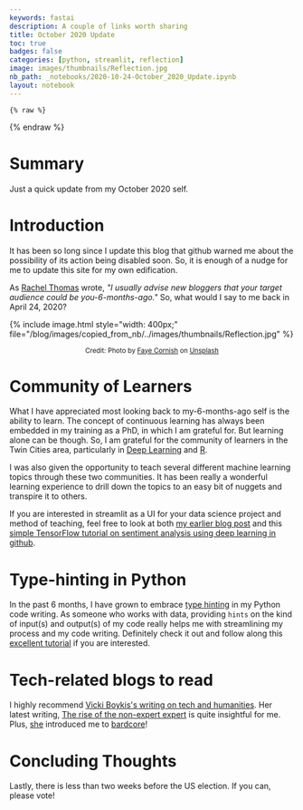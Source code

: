 ```yaml
---
keywords: fastai
description: A couple of links worth sharing
title: October 2020 Update      
toc: true  
badges: false  
categories: [python, streamlit, reflection]  
image: images/thumbnails/Reflection.jpg
nb_path: _notebooks/2020-10-24-October_2020_Update.ipynb
layout: notebook
---
```


<!--
#################################################
### THIS FILE WAS AUTOGENERATED! DO NOT EDIT! ###
#################################################
# file to edit: _notebooks/2020-10-24-October_2020_Update.ipynb
-->

<div class="container" id="notebook-container">
        
    {% raw %}
    
<div class="cell border-box-sizing code_cell rendered">

</div>
    {% endraw %}

<div class="cell border-box-sizing text_cell rendered"><div class="inner_cell">
<div class="text_cell_render border-box-sizing rendered_html">
<h1 id="Summary">Summary<a class="anchor-link" href="#Summary"> </a></h1><p>Just a quick update from my October 2020 self.</p>

</div>
</div>
</div>
<div class="cell border-box-sizing text_cell rendered"><div class="inner_cell">
<div class="text_cell_render border-box-sizing rendered_html">
<h1 id="Introduction">Introduction<a class="anchor-link" href="#Introduction"> </a></h1><p>It has been so long since I update this blog that github warned me about the possibility of its action being disabled soon. So, it is enough of a nudge for me to update this site for my own edification.</p>
<p>As <a href="https://www.fast.ai/2019/05/13/blogging-advice/">Rachel Thomas</a> wrote, <em>"I usually advise new bloggers that your target audience could be you-6-months-ago."</em> So, what would I say to me back in April 24, 2020?</p>
<p>{% include image.html style="width: 400px;" file="/blog/images/copied_from_nb/../images/thumbnails/Reflection.jpg" %}</p>
<p style="text-align: center;"> <small> Credit: Photo by <a href="https://unsplash.com/@fcornish"> Faye Cornish</a> on <a href="https://unsplash.com/s/photos/reflection"> Unsplash </a> </small></p>
</div>
</div>
</div>
<div class="cell border-box-sizing text_cell rendered"><div class="inner_cell">
<div class="text_cell_render border-box-sizing rendered_html">
<h1 id="Community-of-Learners">Community of Learners<a class="anchor-link" href="#Community-of-Learners"> </a></h1><p>What I have appreciated most looking back to my-6-months-ago self is the ability to learn. The concept of continuous learning has always been embedded in my training as a PhD, in which I am grateful for. But learning alone can be though. So, I am grateful for the community of learners in the Twin Cities area, particularly in <a href="https://www.meetup.com/Twin-Cities-Deep-Learning-Study-Group/">Deep Learning</a> and <a href="https://www.meetup.com/AnalyzeThis/">R</a>.</p>
<p>I was also given the opportunity to teach several different machine learning topics through these two communities. It has been really a wonderful learning experience to drill down the topics to an easy bit of nuggets and transpire it to others.</p>
<p>If you are interested in streamlit as a UI for your data science project and method of teaching, feel free to look at both <a href="https://atunanggara.github.io/blog/python/streamlit/2020/06/12/streamlit-tutorial.html">my earlier blog post</a> and this <a href="https://github.com/atunanggara/simple_dl_sentiment_analysis_lecture">simple TensorFlow tutorial on sentiment analysis using deep learning in github</a>.</p>
<h1 id="Type-hinting-in-Python">Type-hinting in Python<a class="anchor-link" href="#Type-hinting-in-Python"> </a></h1><p>In the past 6 months, I have grown to embrace <a href="https://www.python.org/dev/peps/pep-0484/">type hinting</a> in my Python code writing. As someone who works with data, providing <code>hints</code> on the kind of input(s) and output(s) of my code really helps me with streamlining my process and my code writing. Definitely check it out and follow along this <a href="https://realpython.com/python-type-checking/">excellent tutorial</a> if you are interested.</p>
<h1 id="Tech-related-blogs-to-read">Tech-related blogs to read<a class="anchor-link" href="#Tech-related-blogs-to-read"> </a></h1><p>I highly recommend <a href="https://vicki.substack.com/">Vicki Boykis's writing on tech and humanities</a>. Her latest writing, <a href="https://vicki.substack.com/p/the-rise-of-the-non-expert-expert">The rise of the non-expert expert</a> is quite insightful for me. Plus, <a href="https://vicki.substack.com/p/the-average-opinion-of-10k-people">she</a> introduced me to <a href="https://www.youtube.com/watch?v=Kbj4bulZX2Y">bardcore</a>!</p>

</div>
</div>
</div>
<div class="cell border-box-sizing text_cell rendered"><div class="inner_cell">
<div class="text_cell_render border-box-sizing rendered_html">
<h1 id="Concluding-Thoughts">Concluding Thoughts<a class="anchor-link" href="#Concluding-Thoughts"> </a></h1><p>Lastly, there is less than two weeks before the US election. If you can, please vote!</p>

</div>
</div>
</div>
</div>
 

